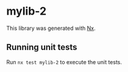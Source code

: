 # mylib-2

This library was generated with [Nx](https://nx.dev).

## Running unit tests

Run `nx test mylib-2` to execute the unit tests.
